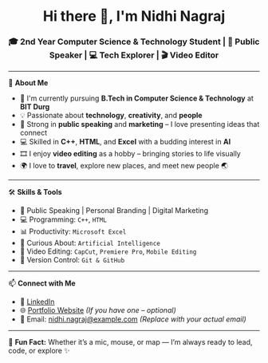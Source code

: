 <h1 align="center">Hi there 👋, I'm Nidhi Nagraj</h1>
<h3 align="center">🎓 2nd Year Computer Science & Technology Student | 🎤 Public Speaker | 💻 Tech Explorer | 🎬 Video Editor</h3>

---

🌟 **About Me**

- 🏫 I'm currently pursuing **B.Tech in Computer Science & Technology** at **BIT Durg**
- 💡 Passionate about **technology**, **creativity**, and **people**
- 💬 Strong in **public speaking** and **marketing** – I love presenting ideas that connect
- 💻 Skilled in **C++**, **HTML**, and **Excel** with a budding interest in **AI**
- 🎞️ I enjoy **video editing** as a hobby – bringing stories to life visually
- 🌍 I love to **travel**, explore new places, and meet new people 🌏

---

🛠️ **Skills & Tools**

- 💬 Public Speaking | Personal Branding | Digital Marketing
- 💻 Programming: `C++`, `HTML`
- 📊 Productivity: `Microsoft Excel`
- 🧠 Curious About: `Artificial Intelligence`
- 🎥 Video Editing: `CapCut`, `Premiere Pro`, `Mobile Editing`
- 📁 Version Control: `Git & GitHub`

---

📫 **Connect with Me**

- 💼 [LinkedIn](https://www.linkedin.com/in/nidhi-nagraj)  
- 🌐 [Portfolio Website](https://nidhinagraj.dev) *(If you have one – optional)*  
- 📧 Email: nidhi.nagraj@example.com *(Replace with your actual email)*

---

📌 **Fun Fact:** Whether it’s a mic, mouse, or map — I’m always ready to lead, code, or explore ✨
